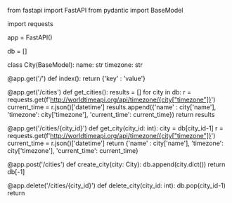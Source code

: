from fastapi import FastAPI
from pydantic import BaseModel

import requests

app = FastAPI()

db = []

class City(BaseModel):
    name: str
    timezone: str

@app.get('/')
def index():
    return {'key' : 'value'}

@app.get('/cities')
def get_cities():
    results = []
    for city in db:
        r = requests.get(f'http://worldtimeapi.org/api/timezone/{city["timezone"]}')
        current_time = r.json()['datetime']
        results.append({'name' : city['name'], 'timezone': city['timezone'], 'current_time': current_time})
    return results

@app.get('/cities/{city_id}')
def get_city(city_id: int):
    city = db[city_id-1]
    r = requests.get(f'http://worldtimeapi.org/api/timezone/{city["timezone"]}')
    current_time = r.json()['datetime']
    return {'name' : city['name'], 'timezone': city['timezone'], 'current_time': current_time}

@app.post('/cities')
def create_city(city: City):
    db.append(city.dict())
    return db[-1]

@app.delete('/cities/{city_id}')
def delete_city(city_id: int):
    db.pop(city_id-1)
    return
